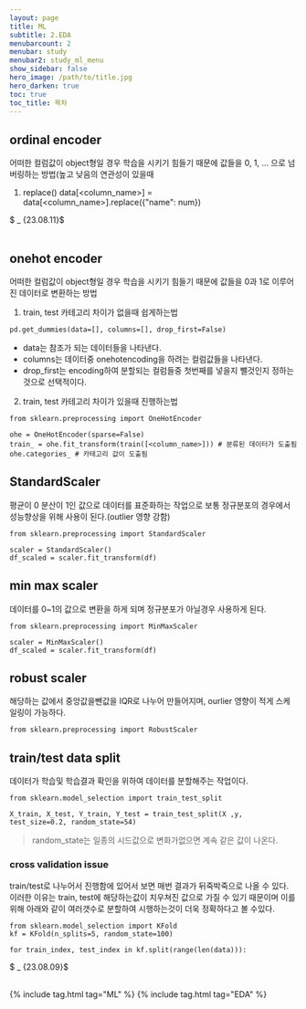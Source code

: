 ```yaml
---
layout: page
title: ML
subtitle: 2.EDA
menubarcount: 2
menubar: study
menubar2: study_ml_menu
show_sidebar: false
hero_image: /path/to/title.jpg
hero_darken: true
toc: true
toc_title: 목차
---
```


## ordinal encoder
어떠한 컬럼값이 object형일 경우 학습을 시키기 힘들기 때문에 값들을 0, 1, ... 으로 넘버링하는 방법(높고 낮음의 연관성이 있을때

1. replace()
data[<column_name>] = data[<column_name>].replace({"name": num})

$ _ {23.08.11}$<br/><br/>

## onehot encoder
어떠한 컬럼값이 object형일 경우 학습을 시키기 힘들기 때문에 값들을 0과 1로 이루어진 데이터로 변환하는 방법

1. train, test 카테고리 차이가 없을때 쉽게하는법  
```
pd.get_dummies(data=[], columns=[], drop_first=False)
```
* data는 참조가 되는 데이터들을 나타낸다.
* columns는 데이터중 onehotencoding을 하려는 컬럼값들을 나타낸다.
* drop_first는 encoding하여 분할되는 컬럼들중 첫번째를 넣을지 뺄것인지 정하는것으로 선택적이다.

2. train, test 카테고리 차이가 있을때 진행하는법  

```
from sklearn.preprocessing import OneHotEncoder

ohe = OneHotEncoder(sparse=False)
train_ = ohe.fit_transform(train([<column_name>])) # 분류된 데이터가 도출됨
ohe.categories_ # 카테고리 값이 도출됨
```

## StandardScaler
평균이 0 분산이 1인 값으로 데이터를 표준화하는 작업으로 보통 정규분포의 경우에서 성능향상을 위해 사용이 된다.(outlier 영향 강함)
```
from sklearn.preprocessing import StandardScaler

scaler = StandardScaler()
df_scaled = scaler.fit_transform(df)
```

## min max scaler
데이터를 0~1의 값으로 변환을 하게 되며 정규분포가 아닐경우 사용하게 된다.
```
from sklearn.preprocessing import MinMaxScaler

scaler = MinMaxScaler()
df_scaled = scaler.fit_transform(df)
```

## robust scaler
해당하는 값에서 중앙값을뺀값을 IQR로 나누어 만들어지며, ourlier 영향이 적게 스케일링이 가능하다.
```
from sklearn.preprocessing import RobustScaler

```

## train/test data split
데이터가 학습및 학습결과 확인을 위하여 데이터를 분할해주는 작업이다.

```
from sklearn.model_selection import train_test_split

X_train, X_test, Y_train, Y_test = train_test_split(X ,y, test_size=0.2, random_state=54)
```
> random_state는 일종의 시드값으로 변화가없으면 계속 같은 값이 나온다.

### cross validation issue
train/test로 나누어서 진행함에 있어서 보면 매번 결과가 뒤죽박죽으로 나올 수 있다. 이러한 이유는 train, test에 해당하는값이 치우쳐진 값으로 가질 수 있기 때문이며 이를 위해 아래와 같이 여러갯수로 분할하여 시행하는것이 더욱 정확하다고 볼 수있다.

```
from sklearn.model_selection import KFold
kf = KFold(n_splits=5, random_state=100)

for train_index, test_index in kf.split(range(len(data))):
```

$ _ {23.08.09}$<br/><br/>



{% include tag.html tag="ML" %}  {% include tag.html tag="EDA" %}
